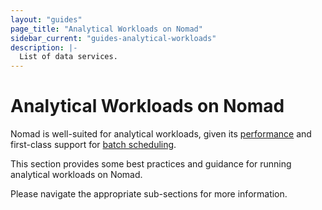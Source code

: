 ```yaml
---
layout: "guides"
page_title: "Analytical Workloads on Nomad"
sidebar_current: "guides-analytical-workloads"
description: |-
  List of data services.
---
```


# Analytical Workloads on Nomad

Nomad is well-suited for analytical workloads, given its [performance](https://www.hashicorp.com/c1m/) and first-class support for
[batch scheduling](/docs/schedulers.html).

This section provides some best practices and guidance for running analytical workloads on Nomad.  

Please navigate the appropriate sub-sections for more information. 
